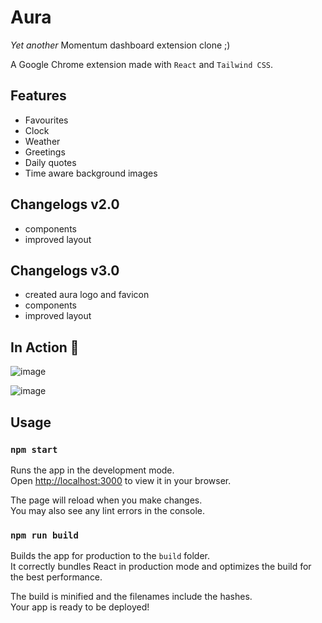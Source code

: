 # Aura

_Yet another_ Momentum dashboard extension clone ;)

A Google Chrome extension made with `React` and `Tailwind CSS`.

## Features

- Favourites
- Clock
- Weather
- Greetings
- Daily quotes
- Time aware background images

## Changelogs v2.0

- components
- improved layout

## Changelogs v3.0
- created aura logo and favicon
- components
- improved layout

## In Action 📸
![image](https://user-images.githubusercontent.com/48406637/181903138-72dd686e-d33d-4e10-9cd5-f68aee2e4d36.png)

![image](https://user-images.githubusercontent.com/48406637/182030605-7a4d1c86-9971-480b-8c27-33a1a05da661.png)



## Usage

### `npm start`

Runs the app in the development mode.\
Open [http://localhost:3000](http://localhost:3000) to view it in your browser.

The page will reload when you make changes.\
You may also see any lint errors in the console.

### `npm run build`

Builds the app for production to the `build` folder.\
It correctly bundles React in production mode and optimizes the build for the best performance.

The build is minified and the filenames include the hashes.\
Your app is ready to be deployed!


